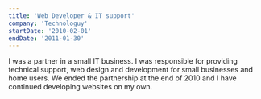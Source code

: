 ```yaml
---
title: 'Web Developer & IT support'
company: 'Technologuy'
startDate: '2010-02-01'
endDate: '2011-01-30'
---
```


I was a partner in a small IT business. I was responsible for providing technical support, web design and development for small businesses and home users. We ended the partnership at the end of 2010 and I have continued developing websites on my own.
